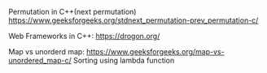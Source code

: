 Permutation in C++(next permutation)
https://www.geeksforgeeks.org/stdnext_permutation-prev_permutation-c/

Web Frameworks in C++: https://drogon.org/

Map vs unorderd map: https://www.geeksforgeeks.org/map-vs-unordered_map-c/
Sorting using lambda function
